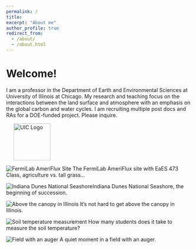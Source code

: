 ```yaml
---
permalink: /
title:
excerpt: "About me"
author_profile: true
redirect_from: 
  - /about/
  - /about.html
---
```


# Welcome!

I am a professor in the Department of Earth and Environmental Sciences at University of Illinois at Chicago. My research and teaching focus on the interactions between the land surface and atmosphere with an emphasis on the global carbon and water cycles. I am recruiting multiple post docs and RAs for a DOE-funded project. Please inquire.

  <div style="flex-grow: 0; flex-basis: auto; padding-left: 20px;">
    <img src="https://berkelha.people.uic.edu/wp-content/uploads/CAMP.CIRC_.SM_.RED_-300x300.png" alt="UIC Logo" style="width: 100px; height: auto;">
  </div>

![FermiLab AmeriFlux Site](http://berkelha.people.uic.edu/wp-content/uploads/xid-53617990_2.jpg) The FermiLab AmeriFlux site with EaES 473 Class, agriculture vs. tall grass…

![Indiana Dunes National Seashore](http://berkelha.people.uic.edu/wp-content/uploads/IMG_0185.jpg)Indiana Dunes National Seashore, the beginning of succession.

![Above the canopy in Illinois](http://berkelha.people.uic.edu/wp-content/uploads/IMG_3044.jpg) It’s not hard to get above the canopy in Illinois.

![Soil temperature measurement](http://berkelha.people.uic.edu/wp-content/uploads/IMG_0200-e1541525895314.jpg) How many students does it take to measure the soil temperature?

![Field with an auger](http://berkelha.people.uic.edu/wp-content/uploads/IMG_0191.jpg) A quiet moment in a field with an auger.
